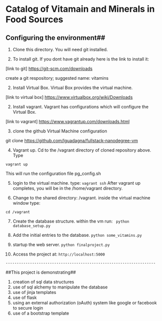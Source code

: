 # Catalog of Vitamain and Minerals in Food Sources

## Configuring the environment## 
1. Clone this directory. You will need git installed.

2. To install git.  If you dont have git already here is the link to install it:

[link to git] https://git-scm.com/downloads

create a git respository; suggested name: vitamins


2. Install Virtual Box. Virtual Box provides the virtual machine.

[link to virtual box] https://www.virtualbox.org/wiki/Downloads

2. Install vagrant. Vagrant has configurations which will configure the Virtual Box.

[link to vagrant] https://www.vagrantup.com/downloads.html


3. clone the github Virtual Machine configuration

git clone https://github.com/lguadagna/fullstack-nanodegree-vm

4. Vagrant up.
Cd to the /vagrant directory of cloned repository above. Type

`vagrant up`

This will run the configuration file pg_config.sh

5. login to the virtual machine.
type:
`vagrant ssh`
After vagrant up completes, you will be in the /home/vagrant directory.

6. Change to the shared directory: /vagrant. inside the virtual machine window type:

`cd /vagrant`


7. Create the database structure.
within the vm run:
` python database_setup.py`

8. Add the initial entries to the database.
`python some_vitamins.py`

9. startup the web server.
`python finalproject.py`

10. Access the project at:
`http://localhost:5000`


`--------------------------------------------------------------------`

##This project is demonstrating##
1. creation of sql data structures 
2. use of sql alchemy to manipulate the database
3. use of jinja templates
4. use of flask
5. using an external authorization (oAuth) system like google or facebook to secure login
6. use of a bootstrap template




